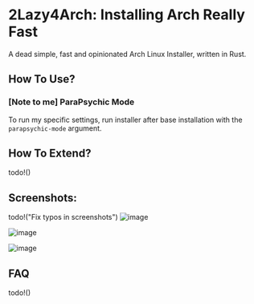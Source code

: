# 2Lazy4Arch: Installing Arch Really Fast
A dead simple, fast and opinionated Arch Linux Installer, written in Rust.

## How To Use?


### [Note to me] ParaPsychic Mode
To run my specific settings, run installer after base installation with the `parapsychic-mode` argument.

## How To Extend?
todo!()

## Screenshots:
todo!("Fix typos in screenshots")
![image](https://github.com/parapsychic/2lazy4arch/assets/63157522/63936ddf-b607-4d6d-859d-fb2f578deeef)

![image](https://github.com/parapsychic/2lazy4arch/assets/63157522/27c668e8-3df8-41b8-9395-f667ea961894)

![image](https://github.com/parapsychic/2lazy4arch/assets/63157522/f4387ec0-e7f6-4d07-96c1-ac721e4e5ca5)

## FAQ
todo!()

